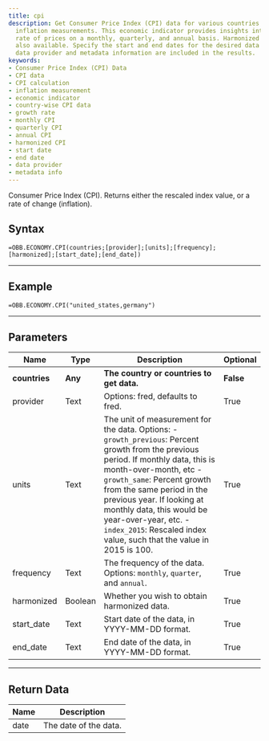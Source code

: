 ```yaml
---
title: cpi
description: Get Consumer Price Index (CPI) data for various countries and calculate
  inflation measurements. This economic indicator provides insights into the growth
  rate of prices on a monthly, quarterly, and annual basis. Harmonized CPI data is
  also available. Specify the start and end dates for the desired data range. The
  data provider and metadata information are included in the results.
keywords: 
- Consumer Price Index (CPI) Data
- CPI data
- CPI calculation
- inflation measurement
- economic indicator
- country-wise CPI data
- growth rate
- monthly CPI
- quarterly CPI
- annual CPI
- harmonized CPI
- start date
- end date
- data provider
- metadata info
---
```


<!-- markdownlint-disable MD041 -->

Consumer Price Index (CPI).  Returns either the rescaled index value, or a rate of change (inflation).

## Syntax

```excel wordwrap
=OBB.ECONOMY.CPI(countries;[provider];[units];[frequency];[harmonized];[start_date];[end_date])
```

---

## Example

```excel wordwrap
=OBB.ECONOMY.CPI("united_states,germany")
```

---

## Parameters

| Name | Type | Description | Optional |
| ---- | ---- | ----------- | -------- |
| **countries** | **Any** | **The country or countries to get data.** | **False** |
| provider | Text | Options: fred, defaults to fred. | True |
| units | Text | The unit of measurement for the data. Options: - `growth_previous`: Percent growth from the previous period. If monthly data, this is month-over-month, etc - `growth_same`: Percent growth from the same period in the previous year. If looking at monthly data, this would be year-over-year, etc. - `index_2015`: Rescaled index value, such that the value in 2015 is 100. | True |
| frequency | Text | The frequency of the data. Options: `monthly`, `quarter`, and `annual`. | True |
| harmonized | Boolean | Whether you wish to obtain harmonized data. | True |
| start_date | Text | Start date of the data, in YYYY-MM-DD format. | True |
| end_date | Text | End date of the data, in YYYY-MM-DD format. | True |

---

## Return Data

| Name | Description |
| ---- | ----------- |
| date | The date of the data.  |
